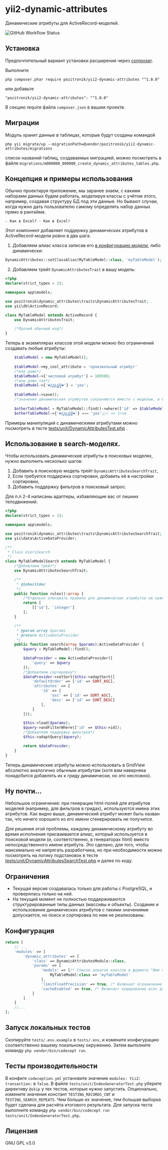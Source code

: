 yii2-dynamic-attributes
=================

Динамические атрибуты для ActiveRecord-моделей.

![GitHub Workflow Status](https://img.shields.io/github/workflow/status/pozitronik/yii2-dynamic-attributes/CI%20with%20PostgreSQL)

Установка
---------

Предпочтительный вариант установки расширения через [composer](http://getcomposer.org/download/).

Выполните

```
php composer.phar require pozitronik/yii2-dynamic-attributes "^1.0.0"
```

или добавьте

```
"pozitronik/yii2-dynamic-attributes": "^1.0.0"
```

В секцию require файла `composer.json` в вашем проекте.

Миграции
--------

Модуль хранит данные в таблицах, которые будут созданы командой

`php yii migrate/up --migrationPath=@vendor/pozitronik/yii2-dynamic-attributes/migrations`

список названий таблиц, создаваемых миграцией, можно посмотреть в
файле `migrations/m000000_000000_create_dynamic_attributes_tables.php`.

Концепция и примеры использования
---------------------------------

Обычно проектируя приложение, мы заранее знаем, с какими наборами данных будем работать, моделируя
классы с учётом этого, например, создавая структуру БД под эти данные. Но бывают случаи, когда нужно дать
пользователю самому определять набор данных прямо в рантайме.

`- Как в Excel? - Как в Excel!`

Этот компонент добавляет поддержку динамических атрибутов в ActiveRecord-модели ровно в два шага.

1) Добавляем алиас класса записав его [в конфигурацию модели](#Конфигурация), либо динамически:

```php
DynamicAttributes::setClassAlias(MyTableModel::class, 'myTableModel');
```

2) Добавляем трейт `DynamicAttributesTrait` в вашу модель:

```php
<?php
declare(strict_types = 1);

namespace app\models;

use pozitronik\dynamic_attributes\traits\DynamicAttributesTrait;
use yii\db\ActiveRecord;

class MyTableModel extends ActiveRecord {
	use DynamicAttributesTrait;

	/*Прочий обычный код*/
}
```

Теперь в экземплярах классов этой модели можно без ограничений создавать любые атрибуты:

```php
	$tableModel = new MyTableModel();
	
	$tableModel->my_cool_attribute = 'произвольный атрибут'
	/*или даже*/
	$tableModel->{'числовой атрибут'} = 100500;
	/*или даже так*/
	$tableModel->{'❤️Z̮̞̠͙͔ͅḀ̗̞͈̻̗Ḷ͙͎̯̹̞͓G̻O̭̗̮❤️'} = 'yes';
	
	$tableModel->save();
	/*значения динамических атрибутов сохраняются вместе с моделью, и будут доступны и далее*/
	
	$otherTableModel = MyTableModel::find()->where(['id' => $tableModel->id])->one();
	$otherTableModel->{'❤️Z̮̞̠͙͔ͅḀ̗̞͈̻̗Ḷ͙͎̯̹̞͓G̻O̭̗̮❤️'} === 'yes';// => true 

```

Примеры манипуляций с динамическими атрибутами можно посмотреть в
тесте [tests/unit/DynamicAttributesTest.php](https://github.com/pozitronik/yii2-dynamic-attributes/blob/master/tests/unit/DynamicAttributesTest.php)
.

## Использование в search-моделях.

Чтобы использовать динамические атрибуты в поисковых моделях, нужно выполнить несколько шагов:

1) Добавить в поисковую модель трейт `DynamicAttributesSearchTrait`,
2) Если требуется поддержка сортировки, добавить её в настройки сортировки,
3) Добавить поддержку фильтров в поисковый запрос.

Для п.п 2-4 написаны адаптеры, избавляющие вас от лишних телодвижений.

```php
<?php
declare(strict_types = 1);

namespace app\models;

use pozitronik\dynamic_attributes\traits\DynamicAttributesSearchTrait;
use yii\data\ActiveDataProvider;

/**
 * Class UsersSearch
 */
class MyTableModelSearch extends MyTableModel {
    /*Добавляем трейт*/
	use DynamicAttributesSearchTrait;

	/**
	 * @inheritdoc
	 */
	public function rules():array {
	    /*Отдельно описывать правила для динамических атрибутов не нужно, они сгенерируются автоматически*/
		return [
			[['id'], 'integer']
		];
	}

	/**
	 * @param array $params
	 * @return ActiveDataProvider
	 */
	public function search(array $params):ActiveDataProvider {
		$query = MyTableModel::find();

		$dataProvider = new ActiveDataProvider([
			'query' => $query
		]);
        /*Добавляем сортировку*/
		$dataProvider->setSort($this->adaptSort([
			'defaultOrder' => ['id' => SORT_ASC],
			'attributes' => [
				'id' => [
					'asc' => ['id' => SORT_ASC],
					'desc' => ['id' => SORT_DESC]
				],
			]
		]));

		$this->load($params);
		$query->andFilterWhere(['id' => $this->id]);
		/*Добавляем поддержку фильтров*/
		$this->adaptQuery($query);

		return $dataProvider;
	}
}
```

Теперь динамические атрибуты можно использовать в GridView абсолютно аналогично обычным атрибутам (хотя вам
наверняка понадобится добавлять их к гриду динамически, но это несложно).

## Ну почти...

Небольшое ограничение: при генерации html-полей для атрибутов моделей (например, для фильтров в гридах),
используются имена этих атрибутов. Как видно выше, динамический атрибут может быть назван так, что ничего
хорошего из его имени сгенерировать не получится.

Для решения этой проблемы, каждому динамическому атрибуту во время исполнения присваивается алиас, который
используется в поисковой модели (и, соответственно, в генераторах html) вместо непосредственного имени
атрибута. Это сделано, для того, чтобы максимально не напрягать разработчика, но при необходимости можно
посмотреть на логику подстановок в
тесте [tests/unit/DynamicAttributesSearchTest.php](https://github.com/pozitronik/yii2-dynamic-attributes/blob/master/tests/unit/DynamicAttributesSearchTest.php)
и далее по коду.

Ограничения
-----------

- Текущая версия создавалась только для работы с PostgreSQL, и проверялась только на ней.
- На текущий момент не полностью поддерживаются структурированные типы данных (массивы и объекты). Создание и
  использование динамических атрибутов с такими значениями допускается, но поиск и сортировка по ним не
  реализованы.

Конфигурация
------------

```php
return [
	// ...
	'modules' => [
		'dynamic_attributes' => [
			'class' => DynamicAttributesModule::class,
			'params' => [
				'models' => [/* Список алиасов классов в формате "Имя класса" => "алиас класса" */
					MyTableModel:class => 'myTableModel'
				],
				'limitFloatPrecision' => true, /* Включает ограничение размера сохраняемых значений с плавающей точкой до 14 десятичных знаков, см. DynamicAttributesValues::$limitFloatPrecision */
				'cacheEnabled' => true, /* Включает кеширование всех данных модуля, если настроено глобально. Рекомендуется оставить включённым во избежание проблем производительности. */
			]
		]
	]
	//...
];
```

Запуск локальных тестов
-----------------------

Скопируйте `tests/.env.example` в `tests/.env`, и измените конфигурацию соответственно вашему локальному
окружению. Затем выполните команду `php vendor/bin/codecept run`.

Тесты производительности
------------------------

В конфиге `codeception.yml` установите значение `modules: Yii2: transaction:` в `false`.
В файле `tests/unit/IndexGeneratorTest.php` уберите директиву `@skip` у тех тестов, которые нужно запустить.
Опционально, измените значения констант `TESTING_RECORDS_CNT` и `TESTING_SEARCH_REPEATS`. Чем больше их значение, тем большая выборка будет сделана для расчёта итогового результата.
Для запуска теста выполните команду `php vendor/bin/codecept run tests/unit/IndexGeneratorTest.php`.

Лицензия
--------
GNU GPL v3.0